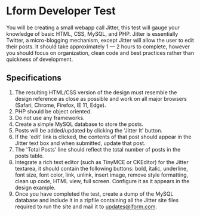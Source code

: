 # Lform Developer Test

You will be creating a small webapp call Jitter, this test will gauge your knowledge of basic HTML, CSS, MySQL, and PHP. Jitter is essentially Twitter, a micro-blogging mechanism, except Jitter will allow the user to edit their posts. It should take approximately 1 — 2 hours to complete, however you should focus on organization, clean code and best practices rather than quickness of development.

## Specifications

1. The resulting HTML/CSS version of the design must resemble the design reference as close as possible and work on all major browsers (Safari, Chrome, Firefox, IE 11, Edge).
1. PHP should be object oriented.
1. Do not use any frameworks.
1. Create a simple MySQL database to store the posts.
1. Posts will be added/updated by clicking the 'Jitter It' button.
1. If the 'edit' link is clicked, the contents of that post should appear in the Jitter text box and when submitted, update that post.
1. The 'Total Posts' line should reflect the total number of posts in the posts table.
1. Integrate a rich text editor (such as TinyMCE or CKEditor) for the Jitter textarea, it should contain the following buttons: bold, italic, underline, font size, font color, link, unlink, insert image, remove style formatting, clean up code, HTML view, full screen. Configure it as it appears in the design example.
1. Once you have completed the test, create a dump of the MySQL database and include it in a zipfile containing all the Jitter site files required to run the site and mail it to [updates@lform.com](mailto:updates@lform.com).